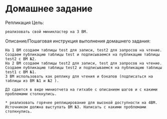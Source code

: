 # Домашнее задание

Репликация
Цель:

    реализовать свой миникластер на 3 ВМ.


Описание/Пошаговая инструкция выполнения домашнего задания:

    На 1 ВМ создаем таблицы test для записи, test2 для запросов на чтение.
    Создаем публикацию таблицы test и подписываемся на публикацию таблицы test2 с ВМ №2.
    На 2 ВМ создаем таблицы test2 для записи, test для запросов на чтение.
    Создаем публикацию таблицы test2 и подписываемся на публикацию таблицы test1 с ВМ №1.
    3 ВМ использовать как реплику для чтения и бэкапов (подписаться на таблицы из ВМ №1 и №2 ).

    ДЗ сдается в виде миниотчета на гитхабе с описанием шагов и с какими проблемами столкнулись.

    * реализовать горячее реплицирование для высокой доступности на 4ВМ. Источником должна выступать ВМ №3. Написать с какими проблемами столкнулись.

